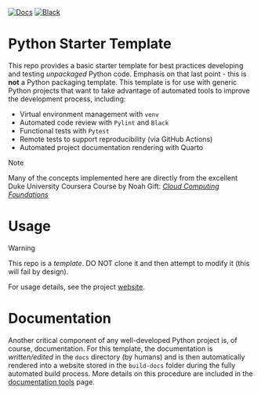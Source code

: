 [![Docs](https://github.com/BrownandCaldwell/python-starter-template/actions/workflows/render_docs.yml/badge.svg)](https://silver-adventure-z4859ng.pages.github.io/)
[![Black](https://github.com/BrownandCaldwell/python-starter-template/actions/workflows/format.yml/badge.svg)](https://github.com/BrownandCaldwell/python-starter-template/actions/workflows/format.yml)

# Python Starter Template
This repo provides a basic starter template for best practices developing and testing *unpackaged* Python code. Emphasis on that last point - this is **not** a Python packaging template. This template is for use with generic Python projects that want to take advantage of automated tools to improve the development process, including: 

-  Virtual environment management with `venv`
-  Automated code review with `Pylint` and `Black`
-  Functional tests with `Pytest`
-  Remote tests to support reproducibility (via GitHub Actions)
-  Automated project documentation rendering with Quarto

> [!NOTE]  
> Many of the concepts implemented here are directly from the excellent Duke University Coursera Course by Noah Gift: [*Cloud Computing Foundations*](https://coursera.org/share/0e44a583040b010e6aeb674febbac00e)

# Usage

> [!WARNING]  
> This repo is a *template*. DO NOT clone it and then attempt to modify it (this will fail by design).

For usage details, see the project [website](https://silver-adventure-z4859ng.pages.github.io/).

# Documentation
Another critical component of any well-developed Python project is, of course, documentation. For this template, the documentation is *written/edited* in the `docs` directory (by humans) and is then automatically rendered into a website stored in the `build-docs` folder during the fully automated build process. More details on this procedure are included in the [documentation tools](https://silver-adventure-z4859ng.pages.github.io/tools/documentation.html) page.

